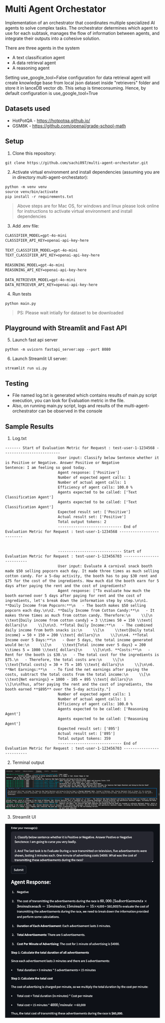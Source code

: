 # Multi Agent Orchestator
Implementation of an orchestrator that coordinates multiple specialized AI agents to solve complex tasks. The orchestrator  determines which agent to use for each subtask, manages the flow of information between agents, and integrate their outputs into a cohesive solution.

There are three agents in the system
- A text classification agent
- A data retrieval agent
- A reasoning agent

Setting use_google_tool=False configuration for data retrieval agent will create knowledge base from local json dataset inside "retrievers" folder and store it in lanceDB vector db. This setup is timeconsuming. Hence, by default configuration is use_google_tool=True

## Datasets used
- HotPotQA - https://hotpotqa.github.io/
- GSM8K - https://github.com/openai/grade-school-math

## Setup

1. Clone this repository:
```
git clone https://github.com/sachi097/multi-agent-orchestator.git
```

2. Activate virtual environment and install dependencies (assuming you are in directory multi-agent-orchestator):
```
python -m venv venv
source venv/bin/activate
pip install -r requirements.txt
```
>Above steps are for Mac OS, for windows and linux please look online for instructions to activate virtual environment and install dependencies

3. Add .env file:
```
CLASSIFIER_MODEL=gpt-4o-mini
CLASSIFIER_API_KEY=openai-api-key-here

TEXT_CLASSIFIER_MODEL=gpt-4o-mini
TEXT_CLASSIFIER_API_KEY=openai-api-key-here

REASONING_MODEL=gpt-4o-mini
REASONING_API_KEY=openai-api-key-here

DATA_RETRIEVER_MODEL=gpt-4o-mini
DATA_RETRIEVER_API_KEY=openai-api-key-here
```

4. Run tests
```
python main.py
```
>PS: Please wait intially for dataset to be downloaded

## Playground with Streamlit and Fast API

5. Launch fast api server
```
python -m uvicorn fastapi_server:app --port 8080
```

6. Launch Streamlit UI server:
```
streamlit run ui.py
```

## Testing

- File named log.txt is generated which contains results of main.py script execution, you can look for Evaluation metric in the file.
- Also, on running main.py script, logs and results of the multi-agent-orchestrator can be observed in the console

## Sample Results

1. Log.txt
```
------- Start of Evaluation Metric for Request : test-user-1-1234568 --------------------------
                        User input: Classify below Sentence whether it is Positive or Negative. Answer Positive or Negative 
Sentence: I am feeling so good today.
                        Agent response: ['Positive']
                        Number of expected agent calls: 1
                        Number of actual agent calls: 1
                        Efficiency of agent calls: 100.0 %
                        Agents expected to be called: ['Text Classification Agent']
                        Agents expected to be called: ['Text Classification Agent']
                        Expected result set: ['Positive']
                        Actual result set: ['Positive']
                        Total output tokens: 2
                        ----------------------------- End of Evaluation Metric for Request : test-user-1-1234568 --------------------------

                
                        ----------------------------- Start of Evaluation Metric for Request : test-user-1-123456703 --------------------------
                        User input: Evaluate A carnival snack booth made $50 selling popcorn each day. It made three times as much selling cotton candy. For a 5-day activity, the booth has to pay $30 rent and $75 for the cost of the ingredients. How much did the booth earn for 5 days after paying the rent and the cost of ingredients?
                        Agent response: ["To evaluate how much the booth earned over 5 days after paying for rent and the cost of ingredients, let's break down the information step by step.\n\n1. **Daily Income from Popcorn:**\n   - The booth makes $50 selling popcorn each day.\n\n2. **Daily Income from Cotton Candy:**\n   - It makes three times as much from cotton candy. Therefore:\n     \\[\n     \\text{Daily income from cotton candy} = 3 \\times 50 = 150 \\text{ dollars}\n     \\]\n\n3. **Total Daily Income:**\n   - The combined daily income from both snacks is:\n     \\[\n     \\text{Daily total income} = 50 + 150 = 200 \\text{ dollars}\n     \\]\n\n4. **Total Income over 5 Days:**\n   - Over 5 days, the total income generated would be:\n     \\[\n     \\text{Total income over 5 days} = 200 \\times 5 = 1000 \\text{ dollars}\n     \\]\n\n5. **Costs:**\n   - Rent for the booth is $30.\n   - The total cost for the ingredients is $75.\n   - Therefore, the total costs are:\n     \\[\n     \\text{Total costs} = 30 + 75 = 105 \\text{ dollars}\n     \\]\n\n6. **Net Earnings:**\n   - To find the net earnings after paying the costs, subtract the total costs from the total income:\n     \\[\n     \\text{Net earnings} = 1000 - 105 = 895 \\text{ dollars}\n     \\]\n\nThus, after paying the rent and the cost of ingredients, the booth earned **$895** over the 5-day activity."]
                        Number of expected agent calls: 1
                        Number of actual agent calls: 1
                        Efficiency of agent calls: 100.0 %
                        Agents expected to be called: ['Reasoning Agent']
                        Agents expected to be called: ['Reasoning Agent']
                        Expected result set: ['895']
                        Actual result set: ['895']
                        Total output tokens: 359
                        ----------------------------- End of Evaluation Metric for Request : test-user-1-123456703 --------------------------
```

2. Terminal output

![screenshot_terminal](./screenshots/terminal.png)


3. Streamlit UI

![screenshot_streamlit](./screenshots/streamlit.png)